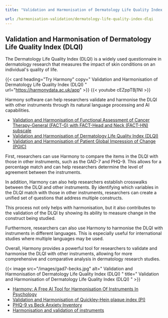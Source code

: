 ```yaml
---
title: "Validation and Harmonisation of Dermatology Life Quality Index (DLQI)"

url: /harmonisation-validation/dermatology-life-quality-index-dlqi
---
```


## Validation and Harmonisation of Dermatology Life Quality Index (DLQI)

The Dermatology Life Quality Index (DLQI) is a widely used questionnaire in dermatology research that measures the impact of skin conditions on an individual's quality of life.

{{< card heading="Try Harmony" copy=" Validation and Harmonisation of Dermatology Life Quality Index (DLQI) " url="https://harmonydata.ac.uk/app" >}}
{{< youtube cEZppTBj1NI >}}

Harmony software can help researchers validate and harmonise the DLQI with other instruments through its natural language processing and AI capabilities.

* [Validation and Harmonisation of Functional Assessment of Cancer Therapy-General (FACT-G) with FACT-Head and Neck (FACT-HN) subscale](/harmonisation-validation/functional-assessment-of-cancer-therapy-general-fact-g-with-fact-head-and-neck-fact-hn-subscale)
* [Validation and Harmonisation of Dermatology Life Quality Index (DLQI)](/harmonisation-validation/dermatology-life-quality-index-dlqi)
* [Validation and Harmonisation of Patient Global Impression of Change (PGIC)](/harmonisation-validation/patient-global-impression-of-change-pgic)

First, researchers can use Harmony to compare the items in the DLQI with those in other instruments, such as the GAD-7 and PHQ-9. This allows for a percentage match and can help researchers determine the level of agreement between the instruments.

In addition, Harmony can also help researchers establish crosswalks between the DLQI and other instruments. By identifying which variables in the DLQI match with those in other instruments, researchers can create a unified set of questions that address multiple constructs.

This process not only helps with harmonisation, but it also contributes to the validation of the DLQI by showing its ability to measure change in the construct being studied.

Furthermore, researchers can also use Harmony to harmonise the DLQI with instruments in different languages. This is especially useful for international studies where multiple languages may be used.

Overall, Harmony provides a powerful tool for researchers to validate and harmonise the DLQI with other instruments, allowing for more comprehensive and comparative analysis in dermatology research studies.


{{< image src="/images/gad7-becks.jpg" alt=" Validation and Harmonisation of Dermatology Life Quality Index (DLQI) " title=" Validation and Harmonisation of Dermatology Life Quality Index (DLQI) " >}}









* [Harmony: A Free AI Tool for Harmonisation Of Instruments In Psychology](/item-harmonisation/harmony-a-free-ai-tool-for-harmonisation-of-instruments-in-psychology)
* [Validation and Harmonisation of Quickley-Hein plaque index (PI)](/harmonisation-validation/quickley-hein-plaque-index-pi)
* [PHQ-9 vs Beck Anxiety Inventory](/phq-9-vs-beck-anxiety-inventory)
* [Harmonisation and validation of instruments](/harmonisation-validation/)